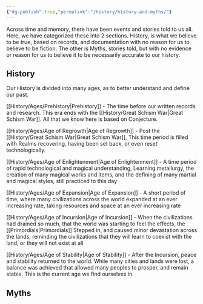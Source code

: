 ```yaml
---
{"dg-publish":true,"permalink":"/history/history-and-myths/"}
---
```


Across time and memory, there have been events and stories told to us all. Here, we have categorized these into 2 sections. History, is what we believe to be true, based on records, and documentation with no reason for us to believe to be fiction. The other is Myths, stories told, but with no evidence or reason for us to believe it to be necessarily accurate to our history.

## History

Our History is divided into many ages, as to better understand and define our past.

[[History/Ages/Prehistory\|Prehistory]] - The time before our written records and research. This era ends with the [[History/Great Schism War\|Great Schism War]]. All that we know here is based on Conjecture.

[[History/Ages/Age of Regrowth\|Age of Regrowth]] - Post the [[History/Great Schism War\|Great Schism War]], This time period is filled with Realms recovering, having been set back, or even reset technologically. 

[[History/Ages/Age of Enlightenment\|Age of Enlightenment]] - A time period of rapid technological and magical understanding, Learning metallurgy, the creation of many magical works and items, and the defining of many martial and magical styles, still practiced to this day

[[History/Ages/Age of Expansion\|Age of Expansion]] - A short period of time, where many civilizations across the world expanded at an ever increasing rate, taking resources and space at an ever increasing rate

[[History/Ages/Age of Incursion\|Age of Incursion]] - When the civilizations had drained so much, that the world was starting to feel the effects, the [[Primordials\|Primordials]] Stepped in, and caused minor devastation across the lands, reminding the civilizations that they will learn to coexist with the land, or they will not exist at all

[[History/Ages/Age of Stability\|Age of Stability]] - After the Incursion, peace and stability returned to the world. While many cities and lands were lost, a balance was achieved that allowed many peoples to prosper, and remain stable. This is the current age we find ourselves in.


## Myths